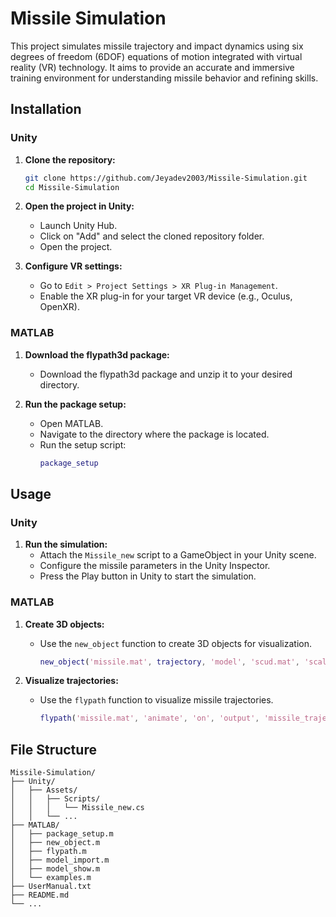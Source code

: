 # Missile Simulation

This project simulates missile trajectory and impact dynamics using six degrees of freedom (6DOF) equations of motion integrated with virtual reality (VR) technology. It aims to provide an accurate and immersive training environment for understanding missile behavior and refining skills.

## Installation

### Unity

1. **Clone the repository:**
    ```bash
    git clone https://github.com/Jeyadev2003/Missile-Simulation.git
    cd Missile-Simulation
    ```

2. **Open the project in Unity:**
    - Launch Unity Hub.
    - Click on "Add" and select the cloned repository folder.
    - Open the project.

3. **Configure VR settings:**
    - Go to `Edit > Project Settings > XR Plug-in Management`.
    - Enable the XR plug-in for your target VR device (e.g., Oculus, OpenXR).

### MATLAB

1. **Download the flypath3d package:**
    - Download the flypath3d package and unzip it to your desired directory.

2. **Run the package setup:**
    - Open MATLAB.
    - Navigate to the directory where the package is located.
    - Run the setup script:
      ```matlab
      package_setup
      ```

## Usage

### Unity

1. **Run the simulation:**
    - Attach the `Missile_new` script to a GameObject in your Unity scene.
    - Configure the missile parameters in the Unity Inspector.
    - Press the Play button in Unity to start the simulation.

### MATLAB

1. **Create 3D objects:**
    - Use the `new_object` function to create 3D objects for visualization.
      ```matlab
      new_object('missile.mat', trajectory, 'model', 'scud.mat', 'scale', 5);
      ```

2. **Visualize trajectories:**
    - Use the `flypath` function to visualize missile trajectories.
      ```matlab
      flypath('missile.mat', 'animate', 'on', 'output', 'missile_trajectory.gif');
      ```

## File Structure

```
Missile-Simulation/
├── Unity/
│   ├── Assets/
│   │   ├── Scripts/
│   │   │   └── Missile_new.cs
│   │   └── ...
├── MATLAB/
│   ├── package_setup.m
│   ├── new_object.m
│   ├── flypath.m
│   ├── model_import.m
│   ├── model_show.m
│   └── examples.m
├── UserManual.txt
├── README.md
└── ...
```
